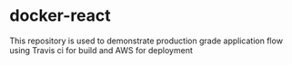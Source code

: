 # docker-react
This repository is used to demonstrate production grade application flow using Travis ci for build and AWS for deployment
